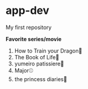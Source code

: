 # app-dev
My first repository

**Favorite series/movie**

1. How to Train your Dragon🐉
2. The Book of Life📖
3. yumeiro patissiere🍰
4. Major⚾
5. the princess diaries👸
